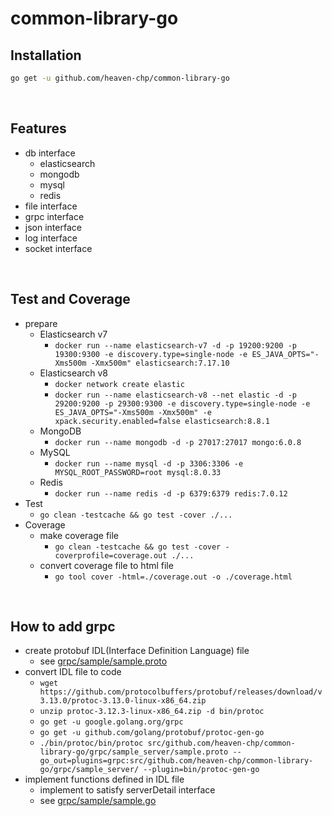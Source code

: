 # common-library-go

## Installation
```bash
go get -u github.com/heaven-chp/common-library-go
```

<br/>

## Features
 - db interface
   - elasticsearch
   - mongodb
   - mysql
   - redis
 - file interface
 - grpc interface
 - json interface
 - log interface
 - socket interface

<br/>

## Test and Coverage
 - prepare
   - Elasticsearch v7
     - `docker run --name elasticsearch-v7 -d -p 19200:9200 -p 19300:9300 -e discovery.type=single-node -e ES_JAVA_OPTS="-Xms500m -Xmx500m" elasticsearch:7.17.10`
   - Elasticsearch v8
     - `docker network create elastic`
     - `docker run --name elasticsearch-v8 --net elastic -d -p 29200:9200 -p 29300:9300 -e discovery.type=single-node -e ES_JAVA_OPTS="-Xms500m -Xmx500m" -e xpack.security.enabled=false elasticsearch:8.8.1`
   - MongoDB
     - `docker run --name mongodb -d -p 27017:27017 mongo:6.0.8`
   - MySQL
     - `docker run --name mysql -d -p 3306:3306 -e MYSQL_ROOT_PASSWORD=root mysql:8.0.33`
   - Redis
     - `docker run --name redis -d -p 6379:6379 redis:7.0.12`
 - Test
   - `go clean -testcache && go test -cover ./...`
 - Coverage
   - make coverage file
     - `go clean -testcache && go test -cover -coverprofile=coverage.out ./...`
   - convert coverage file to html file
     - `go tool cover -html=./coverage.out -o ./coverage.html`

<br/>

## How to add grpc
 - create protobuf IDL(Interface Definition Language) file
   - see [grpc/sample/sample.proto](https://github.com/heaven-chp/common-library-go/blob/main/grpc/sample/sample.proto)
 - convert IDL file to code
   - `wget https://github.com/protocolbuffers/protobuf/releases/download/v3.13.0/protoc-3.13.0-linux-x86_64.zip`
   - `unzip protoc-3.12.3-linux-x86_64.zip -d bin/protoc`
   - `go get -u google.golang.org/grpc`
   - `go get -u github.com/golang/protobuf/protoc-gen-go`
   - `./bin/protoc/bin/protoc src/github.com/heaven-chp/common-library-go/grpc/sample_server/sample.proto --go_out=plugins=grpc:src/github.com/heaven-chp/common-library-go/grpc/sample_server/ --plugin=bin/protoc-gen-go`
  - implement functions defined in IDL file
    - implement to satisfy serverDetail interface
    - see [grpc/sample/sample.go](https://github.com/heaven-chp/common-library-go/blob/main/grpc/sample/sample.go)
